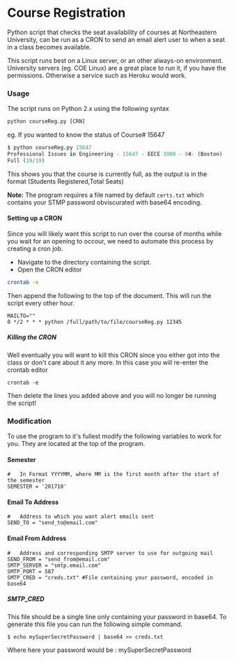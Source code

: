 # Course Registration
Python script that checks the seat availability of courses at Northeastern University, can be run as a CRON to send an email alert user to when a seat in a class becomes available.

This script runs best on a Linux server, or an other always-on environment. University servers (eg. COE Linux) are a great place to run it, if you have the permissions. Otherwise a service such as Heroku would work.

### Usage

The script runs on Python 2.x using the following syntax

```python
python courseReg.py [CRN]
```
eg. If you wanted to know the status of Course# 15647
```python
$ python courseReg.py 15647
Professional Issues in Engineering - 15647 - EECE 3000 - 04- (Boston) - Credits 1
Full (19/19)
```
This shows you that the course is currently full, as the output is in the format (Students Registered,Total Seats)

**Note:** The program requires a file named by default ```certs.txt``` which contains your STMP password obviscurated with base64 encoding.

#### Setting up a CRON
Since you will likely want this script to run over the course of months while you wait for an opening to occour, we need to automate this process by creating a cron job.
- Navigate to the directory containing the script.
- Open the CRON editor
```bash
crontab -e
```
Then append the following to the top of the document.
This will run the script every other hour.
```
MAILTO=""
0 */2 * * * python /full/path/to/file/courseReg.py 12345
```
##### Killing the CRON
Well eventually you will want to kill this CRON since you either got into the class or don't care about it any more. In this case you will re-enter the crontab editor
```
crontab -e
```
Then delete the lines you added above and you will no longer be running the script!

### Modification

To use the program to it's fullest modify the following variables to work for you. They are located at the top of the program.

#### Semester
``` 
#	In Format YYYYMM, where MM is the first month after the start of the semester
SEMESTER = '201710'
```

#### Email To Address
```
#	Address to which you want alert emails sent
SEND_TO = "send_to@email.com"
```

#### Email From Address
```
#	Address and corresponding SMTP server to use for outgoing mail
SEND_FROM = "send_from@email.com"
SMTP_SERVER = "smtp.email.com"
SMTP_PORT = 587
SMTP_CRED = "creds.txt" #File containing your password, encoded in base64
```
##### SMTP_CRED
This file should be a single line only containing your password in base64.
To generate this file you can run the following simple command.
 ```
 $ echo mySuperSecretPassword | base64 >> creds.txt
 ```
 Where here your password would be : mySuperSecretPassword
